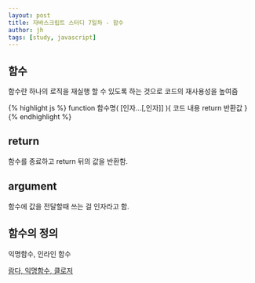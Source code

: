 ```yaml
---
layout: post
title: 자바스크립트 스터디 7일차 - 함수
author: jh
tags: [study, javascript]
---
```

## 함수
함수란 하나의 로직을 재실행 할 수 있도록 하는 것으로 코드의 재사용성을 높여줌

{% highlight js %}
function 함수명( [인자...[,인자]] ){
    코드 내용
       return 반환값
}
{% endhighlight %}


## return
함수를 종료하고 return 뒤의 값을 반환함.

## argument
함수에 값을 전달할때 쓰는 걸 인자라고 함.

## 함수의 정의
익명함수, 인라인 함수

[람다, 익명함수, 클로저](https://hyunseob.github.io/2016/09/17/lambda-anonymous-function-closure/)
